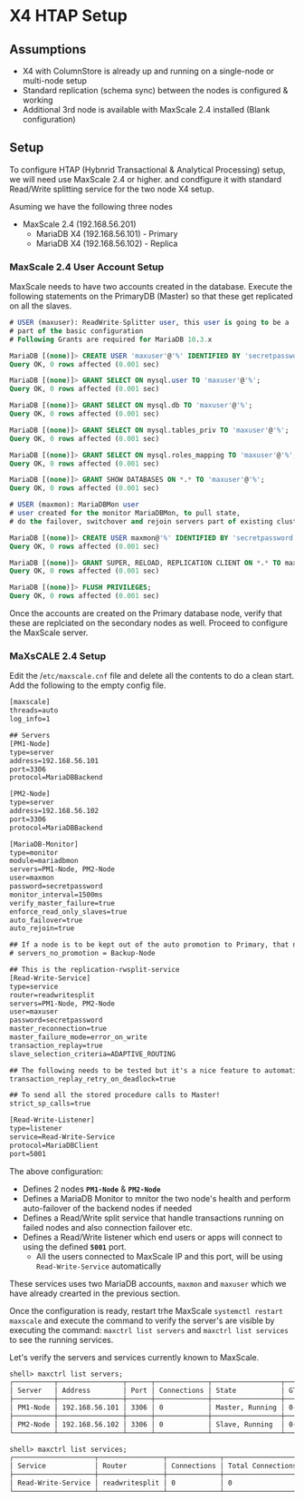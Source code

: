 # X4 HTAP Setup

## Assumptions

- X4 with ColumnStore is already up and running on a single-node or multi-node setup
- Standard replication (schema sync) between the nodes is configured & working
- Additional 3rd node is available with MaxScale 2.4 installed (Blank configuration)

## Setup

To configure HTAP (Hybnrid Transactional & Analytical Processing) setup, we will need use MaxScale 2.4 or higher. and condfigure it with standard Read/Write splitting service for the two node X4 setup.

Asuming we have the following three nodes

- MaxScale 2.4 (192.168.56.201)
  - MariaDB X4 (192.168.56.101) - Primary
  - MariaDB X4 (192.168.56.102) - Replica

### MaxScale 2.4 User Account Setup

MaxScale needs to have two accounts created in the database. Execute the following statements on the PrimaryDB (Master) so that these get replicated on all the slaves.

```sql
# USER (maxuser): ReadWrite-Splitter user, this user is going to be a
# part of the basic configuration
# Following Grants are required for MariaDB 10.3.x 

MariaDB [(none)]> CREATE USER 'maxuser'@'%' IDENTIFIED BY 'secretpassword';
Query OK, 0 rows affected (0.001 sec)

MariaDB [(none)]> GRANT SELECT ON mysql.user TO 'maxuser'@'%';
Query OK, 0 rows affected (0.001 sec)

MariaDB [(none)]> GRANT SELECT ON mysql.db TO 'maxuser'@'%';
Query OK, 0 rows affected (0.001 sec)

MariaDB [(none)]> GRANT SELECT ON mysql.tables_priv TO 'maxuser'@'%';
Query OK, 0 rows affected (0.001 sec)

MariaDB [(none)]> GRANT SELECT ON mysql.roles_mapping TO 'maxuser'@'%';
Query OK, 0 rows affected (0.001 sec)

MariaDB [(none)]> GRANT SHOW DATABASES ON *.* TO 'maxuser'@'%';
Query OK, 0 rows affected (0.001 sec)

# USER (maxmon): MariaDBMon user
# user created for the monitor MariaDBMon, to pull state,
# do the failover, switchover and rejoin servers part of existing clusters

MariaDB [(none)]> CREATE USER maxmon@'%' IDENTIFIED BY 'secretpassword';
Query OK, 0 rows affected (0.001 sec)

MariaDB [(none)]> GRANT SUPER, RELOAD, REPLICATION CLIENT ON *.* TO maxmon@'%';
Query OK, 0 rows affected (0.001 sec)

MariaDB [(none)]> FLUSH PRIVILEGES;
Query OK, 0 rows affected (0.001 sec)
```

Once the accounts are created on the Primary database node, verify that these are replciated on the secondary nodes as well. Proceed to configure the MaxScale server.

### MaXsCALE 2.4 Setup

Edit the /`etc/maxscale.cnf` file and delete all the contents to do a clean start. Add the following to the empty config file.

```txt
[maxscale]
threads=auto
log_info=1

## Servers
[PM1-Node]
type=server
address=192.168.56.101
port=3306
protocol=MariaDBBackend

[PM2-Node]
type=server
address=192.168.56.102
port=3306
protocol=MariaDBBackend

[MariaDB-Monitor]
type=monitor
module=mariadbmon
servers=PM1-Node, PM2-Node
user=maxmon
password=secretpassword
monitor_interval=1500ms
verify_master_failure=true
enforce_read_only_slaves=true
auto_failover=true
auto_rejoin=true

## If a node is to be kept out of the auto promotion to Primary, that node can be defined as:
# servers_no_promotion = Backup-Node

## This is the replication-rwsplit-service
[Read-Write-Service]
type=service
router=readwritesplit
servers=PM1-Node, PM2-Node
user=maxuser
password=secretpassword
master_reconnection=true
master_failure_mode=error_on_write
transaction_replay=true
slave_selection_criteria=ADAPTIVE_ROUTING

## The following needs to be tested but it's a nice feature to automatically retry a transaction failed due to deadlock, uncomment to enable.
transaction_replay_retry_on_deadlock=true

## To send all the stored procedure calls to Master!
strict_sp_calls=true

[Read-Write-Listener]
type=listener
service=Read-Write-Service
protocol=MariaDBClient
port=5001
```

The above configuration:

- Defines 2 nodes **`PM1-Node`** & **`PM2-Node`**
- Defines a MariaDB Monitor to mnitor the two node's health and perform auto-failover of the backend nodes if needed
- Defines a Read/Write split service that handle transactions running on failed nodes and also connection failover etc.
- Defines a Read/Write listener which end users or apps will connect to using the defined **`5001`** port. 
  - All the users connected to MaxScale IP and this port, will be using `Read-Write-Service` automatically

These services uses two MariaDB accounts, `maxmon` and `maxuser` which we have already crearted in the previous section.

Once the configuration is ready, restart trhe MaxScale `systemctl restart maxscale` and execute the command to verify the server's are visible by executing the command: `maxctrl list servers` and `maxctrl list services` to see the running services.

Let's verify the servers and services currently known to MaxScale.

```txt
shell> maxctrl list servers;
┌──────────┬────────────────┬──────┬─────────────┬─────────────────┬────────┐
│ Server   │ Address        │ Port │ Connections │ State           │ GTID   │
├──────────┼────────────────┼──────┼─────────────┼─────────────────┼────────┤
│ PM1-Node │ 192.168.56.101 │ 3306 │ 0           │ Master, Running │ 0-1-15 │
├──────────┼────────────────┼──────┼─────────────┼─────────────────┼────────┤
│ PM2-Node │ 192.168.56.102 │ 3306 │ 0           │ Slave, Running  │ 0-1-15 │
└──────────┴────────────────┴──────┴─────────────┴─────────────────┴────────┘

shell> maxctrl list services;
┌────────────────────┬────────────────┬─────────────┬───────────────────┬────────────────────┐
│ Service            │ Router         │ Connections │ Total Connections │ Servers            │
├────────────────────┼────────────────┼─────────────┼───────────────────┼────────────────────┤
│ Read-Write-Service │ readwritesplit │ 0           │ 0                 │ PM1-Node, PM2-Node │
└────────────────────┴────────────────┴─────────────┴───────────────────┴────────────────────┘
```

